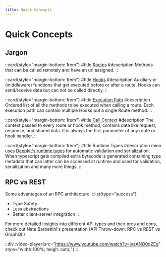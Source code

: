 ```yaml
---
title: Quick Concepts
---
```


# Quick Concepts

## Jargon

::card{style="margin-bottom: 1rem"}
#title
[Routes](1.routes.md)
#description
Methods that can be called remotely and have an url assigned.
::

::card{style="margin-bottom: 1rem"}
#title
[Hooks](2.hooks.md)
#description
Auxiliary or (middleware) functions that get executed before or after a route. 
Hooks can send/receive data but can not be called directly.
::

::card{style="margin-bottom: 1rem"}
#title
[Execution Path](4.execution-path.md)
#description
Ordered list of all the methods to be executed when calling a route.
Each execution path can contain multiple Hooks but a single Route method.
::

::card{style="margin-bottom: 1rem"}
#title
[Call Context](3.call-context.md)
#description
The context passed to every route or hook method, contains data like request, response, and shared data.
It is always the first parameter of any route or hook handler.
::

::card{style="margin-bottom: 1rem"}
#title
Runtime Types
#description
mion uses [Deepkit's runtime types](https://deepkit.io/documentation/runtime-types) for automatic validation and serialization.
When typescript gets compiled extra bytecode is generated containing type metadata that can latter can be accessed at runtime and used for validation, serialization and many more things. 
::


## RPC vs  REST

Some advantages of an RPC architecture:
::list{type="success"}
- Type Safety
- Less abstractions
- Better client-server integration
::



For more detailed insights into different API types and their pros and cons, check out Nate Barbettini's presentation (API Throw-down: RPC vs REST vs GraphQL)

::div
:video-player{src="https://www.youtube.com/watch?v=IvsANO0qZEg" style="width:100%; heigh: auto;"}
::

